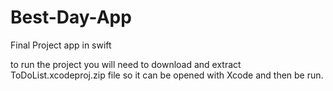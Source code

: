 # Best-Day-App
Final Project app in swift

to run the project you will need to download and extract ToDoList.xcodeproj.zip file so it can be opened with Xcode and then be run.
